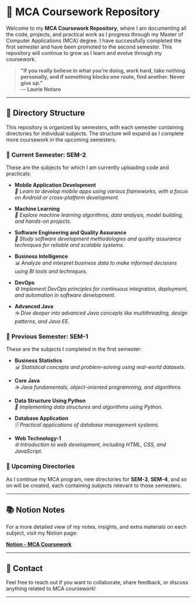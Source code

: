 # 📘 **MCA Coursework Repository**

Welcome to my **MCA Coursework Repository**, where I am documenting all the code, projects, and practical work as I progress through my Master of Computer Applications (MCA) degree. I have successfully completed the first semester and have been promoted to the second semester. This repository will continue to grow as I learn and evolve through my coursework.

> **"If you really believe in what you’re doing, work hard, take nothing personally, and if something blocks one route, find another. Never give up."**  
> — **Laurie Notaro**

---

## 📁 Directory Structure

This repository is organized by semesters, with each semester containing directories for individual subjects. The structure will expand as I complete more coursework in the upcoming semesters.

### 🔹 **Current Semester: SEM-2**

These are the subjects for which I am currently uploading code and practicals:

- **Mobile Application Development**  
  _📱 Learn to develop mobile apps using various frameworks, with a focus on Android or cross-platform development._

- **Machine Learning**  
  _🤖 Explore machine learning algorithms, data analysis, model building, and hands-on projects._

- **Software Engineering and Quality Assurance**  
  _🔧 Study software development methodologies and quality assurance techniques for reliable and scalable systems._

- **Business Intelligence**  
  _📊 Analyze and interpret business data to make informed decisions using BI tools and techniques._

- **DevOps**  
  _⚙️ Implement DevOps principles for continuous integration, deployment, and automation in software development._

- **Advanced Java**  
  _☕ Dive deeper into advanced Java concepts like multithreading, design patterns, and Java EE._

### 🔹 **Previous Semester: SEM-1**

These are the subjects I completed in the first semester:

- **Business Statistics**  
  _📊 Statistical concepts and problem-solving using real-world datasets._

- **Core Java**  
  _☕ Java fundamentals, object-oriented programming, and algorithms._

- **Data Structure Using Python**  
  _🐍 Implementing data structures and algorithms using Python._

- **Database Application**  
  _🗄️ Practical applications of database management systems._

- **Web Technology-1**  
  _🌐 Introduction to web development, including HTML, CSS, and JavaScript._

### 📅 **Upcoming Directories**

As I continue my MCA program, new directories for **SEM-3**, **SEM-4**, and so on will be created, each containing subjects relevant to those semesters.

---

## 📚 **Notion Notes**

For a more detailed view of my notes, insights, and extra materials on each subject, visit my Notion page:

[**Notion - MCA Coursework**](https://mohammed-varaliya.notion.site/MCA-Course-db935195d4ba4f739c1a27de922e22c7)

---

## 📩 **Contact**

Feel free to reach out if you want to collaborate, share feedback, or discuss anything related to MCA coursework!

---
